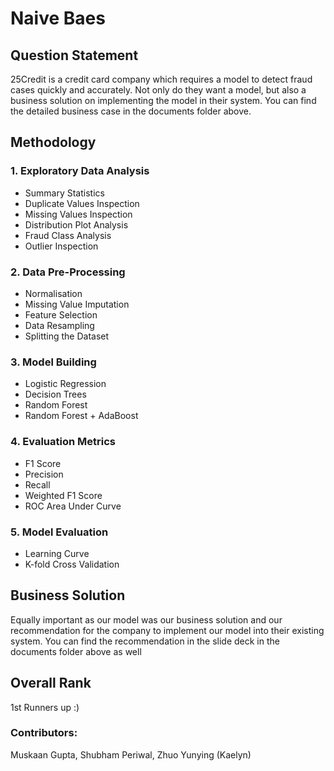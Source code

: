 # Naive Baes

## Question Statement

25Credit is a credit card company which requires a model to detect fraud cases quickly and accurately. Not only do they want a model, but also a business solution on implementing the model in their system.
You can find the detailed business case in the documents folder above. 

## Methodology
### 1. Exploratory Data Analysis
- Summary Statistics
- Duplicate Values Inspection
- Missing Values Inspection
- Distribution Plot Analysis
- Fraud Class Analysis
- Outlier Inspection

### 2. Data Pre-Processing
- Normalisation
- Missing Value Imputation
- Feature Selection
- Data Resampling
- Splitting the Dataset

### 3. Model Building
- Logistic Regression
- Decision Trees
- Random Forest
- Random Forest + AdaBoost

### 4. Evaluation Metrics
- F1 Score
- Precision
- Recall
- Weighted F1 Score
- ROC Area Under Curve

### 5. Model Evaluation
- Learning Curve
- K-fold Cross Validation

## Business Solution

Equally important as our model was our business solution and our recommendation for the company to implement our model into their existing system.
You can find the recommendation in the slide deck in the documents folder above as well

## Overall Rank

1st Runners up :)

### Contributors: 

Muskaan Gupta, Shubham Periwal, Zhuo Yunying (Kaelyn)
